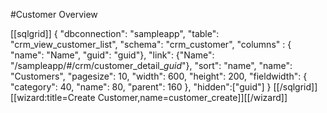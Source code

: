 #Customer Overview

[[sqlgrid]]
{
    "dbconnection": "sampleapp",
    "table": "crm_view_customer_list",
    "schema": "crm_customer",
    "columns" : {
            "name": "Name",
            "guid": "guid"},
    "link": {"Name": "/sampleapp/#/crm/customer_detail_$guid$"},
    "sort": "name",
    "name": "Customers",
    "pagesize": 10,
    "width": 600,
    "height": 200,
    "fieldwidth": {
        "category": 40,
        "name": 80,
        "parent": 160
    },
    "hidden":["guid"]
}
[[/sqlgrid]]
[[wizard:title=Create Customer,name=customer_create]][[/wizard]]
